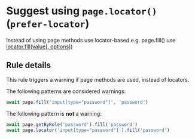 # Suggest using `page.locator()` (`prefer-locator`)

Instead of using page methods use locator-based e.g. page.fill() use
[locator.fill(value[, options])](https://playwright.dev/docs/api/class-locator#locator-fill)

## Rule details

This rule triggers a warning if page methods are used, instead of locators.

The following patterns are considered warnings:

```javascript
await page.fill('input[type="password"]', 'password')
```

The following pattern is **not** a warning:

```javascript
await page.getByRole('password').fill('password')
await page.locator('input[type="password"]').fill('password')
```
